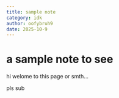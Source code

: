 ```yaml
---
title: sample note
category: idk
author: oofybruh9
date: 2025-10-9
---
```

# a sample note to see

hi welome to this page or smth...

pls sub